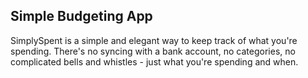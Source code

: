 ## Simple Budgeting App
SimplySpent is a simple and elegant way to keep track of what you're spending. There's no syncing with a bank account, no categories, no complicated bells and whistles - just what you're spending and when.